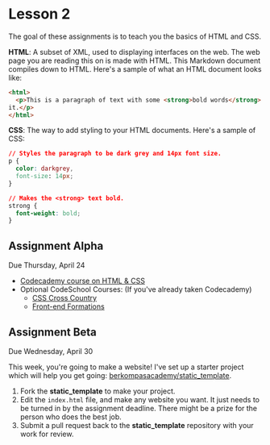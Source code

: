 Lesson 2
========
The goal of these assignments is to teach you the basics of HTML and CSS.

**HTML**: A subset of XML, used to displaying interfaces on the web. The web 
page you are reading this on is made with HTML. This Markdown document compiles
down to HTML. Here's a sample of what an HTML document looks like:

```html
<html>
  <p>This is a paragraph of text with some <strong>bold words</strong> in
it.</p>
</html>
```

**CSS**: The way to add styling to your HTML documents. Here's a sample of CSS:

```css
// Styles the paragraph to be dark grey and 14px font size.
p {
  color: darkgrey,
  font-size: 14px;
}

// Makes the <strong> text bold.
strong {
  font-weight: bold;
}
```

## Assignment Alpha
Due Thursday, April 24

* [Codecademy course on HTML & CSS](http://www.codecademy.com/tracks/web)
* Optional CodeSchool Courses: (If you've already taken Codecademy)
    - [CSS Cross Country](https://www.codeschool.com/courses/css-cross-country)
    - [Front-end Formations](https://www.codeschool.com/courses/front-end-formations)

## Assignment Beta
Due Wednesday, April 30

This week, you're going to make a website! I've set up a starter project which
will help you get going: [berkompasacademy/static_template](http://github.com/berkompasacademy/static_template).

1. Fork the **static_template** to make your project.
2. Edit the `index.html` file, and make any website you want. It just needs to
be turned in by the assignment deadline. There might be a prize for the person
who does the best job. 
3. Submit a pull request back to the **static_template** repository with your
work for review.
